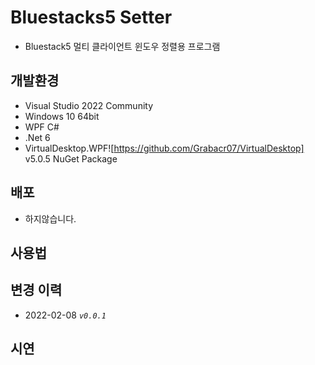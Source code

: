 # Bluestacks5 Setter
- Bluestack5 멀티 클라이언트 윈도우 정렬용 프로그램

## 개발환경
- Visual Studio 2022 Community
- Windows 10 64bit
- WPF C#
- .Net 6
- VirtualDesktop.WPF![https://github.com/Grabacr07/VirtualDesktop] v5.0.5 NuGet Package

## 배포
- 하지않습니다.


## 사용법


## 변경 이력
- 2022-02-08 *``v0.0.1``*

## 시연
